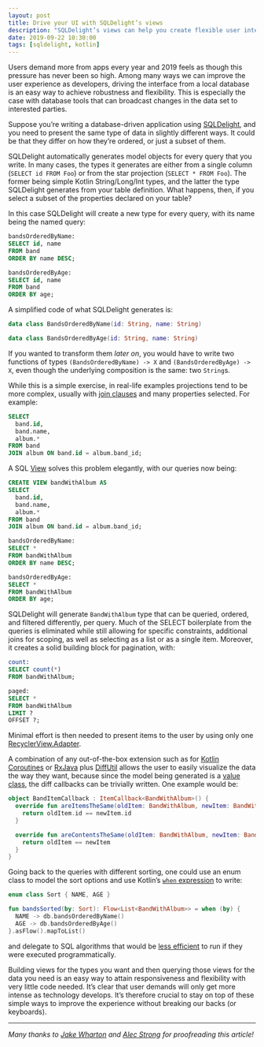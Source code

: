```yaml
---
layout: post
title: Drive your UI with SQLDelight’s views
description: "SQLDelight’s views can help you create flexible user interfaces with minimal effort."
date: 2019-09-22 10:30:00
tags: [sqldelight, kotlin]
---
```


Users demand more from apps every year and 2019 feels as though this pressure has never been so high. Among many ways we can improve the user experience as developers, driving the interface from a local database is an easy way to achieve robustness and flexibility. This is especially the case with database tools that can broadcast changes in the data set to interested parties.

Suppose you’re writing a database-driven application using [SQLDelight](https://github.com/cashapp/sqldelight), and you need to present the same type of data in slightly different ways. It could be that they differ on how they’re ordered, or just a subset of them.

SQLDelight automatically generates model objects for every query that you write. In many cases, the types it generates are either from a single column (`SELECT id FROM Foo`) or from the star projection (`SELECT * FROM Foo`). The former being simple Kotlin String/Long/Int types, and the latter the type SQLDelight generates from your table definition. What happens, then, if you select a subset of the properties declared on your table?

In this case SQLDelight will create a new type for every query, with its name being the named query:

```sql
bandsOrderedByName:
SELECT id, name
FROM band
ORDER BY name DESC;

bandsOrderedByAge:
SELECT id, name
FROM band
ORDER BY age;
```

A simplified code of what SQLDelight generates is:

```kotlin
data class BandsOrderedByName(id: String, name: String)

data class BandsOrderedByAge(id: String, name: String)
```

If you wanted to transform them *later on*, you would have to write two functions of types `(BandsOrderedByName) -> X` and `(BandsOrderedByAge) -> X`, even though the underlying composition is the same: two `String`s.

While this is a simple exercise, in real-life examples projections tend to be more complex, usually with [join clauses](https://www.sqlite.org/syntax/join-clause.html) and many properties selected. For example:

```sql
SELECT
  band.id, 
  band.name,
  album.*
FROM band
JOIN album ON band.id = album.band_id; 
```

A SQL [View](https://sqlite.org/lang_createview.html) solves this problem elegantly, with our queries now being:

```sql
CREATE VIEW bandWithAlbum AS
SELECT
  band.id, 
  band.name,
  album.*
FROM band
JOIN album ON band.id = album.band_id; 

bandsOrderedByName:
SELECT *
FROM bandWithAlbum
ORDER BY name DESC;

bandsOrderedByAge:
SELECT *
FROM bandWithAlbum
ORDER BY age;
```

SQLDelight will generate `BandWithAlbum` type that can be queried, ordered, and filtered differently, per query. Much of the SELECT boilerplate from the queries is eliminated while still allowing for specific constraints, additional joins for scoping, as well as selecting as a list or as a single item. Moreover, it creates a solid building block for pagination, with:

```sql
count:
SELECT count(*)
FROM bandWithAlbum;

paged:
SELECT *
FROM bandWithAlbum
LIMIT ?
OFFSET ?;
```

Minimal effort is then needed to present items to the user by using only one [RecyclerView.Adapter](https://developer.android.com/reference/androidx/recyclerview/widget/RecyclerView.Adapter).

A combination of any out-of-the-box extension such as for [Kotlin Coroutines](https://github.com/cashapp/sqldelight/tree/master/extensions/coroutines-extensions) or [RxJava](https://github.com/cashapp/sqldelight/tree/master/extensions/rxjava2-extensions) plus [DiffUtil](https://developer.android.com/reference/androidx/recyclerview/widget/DiffUtil) allows the user to easily visualize the data the way they want, because since the model being generated is a [value class](https://kotlinlang.org/docs/reference/data-classes.html), the diff callbacks can be trivially written. One example would be:

```kotlin
object BandItemCallback : ItemCallback<BandWithAlbum>() {
  override fun areItemsTheSame(oldItem: BandWithAlbum, newItem: BandWithAlbum): Boolean {
    return oldItem.id == newItem.id
  }

  override fun areContentsTheSame(oldItem: BandWithAlbum, newItem: BandWithAlbum): Boolean {
    return oldItem == newItem
  }
}
```

Going back to the queries with different sorting, one could use an enum class to model the sort options and use Kotlin’s [`when` expression](https://kotlinlang.org/docs/reference/control-flow.html#when-expression) to write:

```kotlin
enum class Sort { NAME, AGE }

fun bandsSorted(by: Sort): Flow<List<BandWithAlbum>> = when (by) {
  NAME -> db.bandsOrderedByName()
  AGE -> db.bandsOrderedByAge()
}.asFlow().mapToList()
```

and delegate to SQL algorithms that would be [less efficient](https://speakerdeck.com/jakewharton/the-resurgence-of-sql-droidcon-nyc-2017?slide=123) to run if they were executed programmatically.

Building views for the types you want and then querying those views for the data you need is an easy way to attain responsiveness and flexibility with very little code needed. It’s clear that user demands will only get more intense as technology develops. It’s therefore crucial to stay on top of these simple ways to improve the experience without breaking our backs (or keyboards).

---

*Many thanks to [Jake Wharton](https://jakewharton.com) and [Alec Strong](https://www.alecstrong.com) for proofreading this article!*
